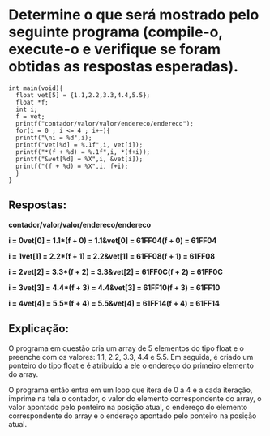 # Determine o que será mostrado pelo seguinte programa (compile-o, execute-o e verifique se foram obtidas as respostas esperadas).

```
int main(void){
  float vet[5] = {1.1,2.2,3.3,4.4,5.5};
  float *f;
  int i;
  f = vet;
  printf("contador/valor/valor/endereco/endereco");
  for(i = 0 ; i <= 4 ; i++){
  printf("\ni = %d",i);
  printf("vet[%d] = %.1f",i, vet[i]);
  printf("*(f + %d) = %.1f",i, *(f+i));
  printf("&vet[%d] = %X",i, &vet[i]);
  printf("(f + %d) = %X",i, f+i);
  }
}
```

## Respostas:

**contador/valor/valor/endereco/endereco**

**i = 0vet[0] = 1.1\*(f + 0) = 1.1&vet[0] = 61FF04(f + 0) = 61FF04**

**i = 1vet[1] = 2.2\*(f + 1) = 2.2&vet[1] = 61FF08(f + 1) = 61FF08**

**i = 2vet[2] = 3.3\*(f + 2) = 3.3&vet[2] = 61FF0C(f + 2) = 61FF0C**

**i = 3vet[3] = 4.4\*(f + 3) = 4.4&vet[3] = 61FF10(f + 3) = 61FF10**

**i = 4vet[4] = 5.5\*(f + 4) = 5.5&vet[4] = 61FF14(f + 4) = 61FF14**
   
## Explicação:

O programa em questão cria um array de 5 elementos do tipo float e o preenche com os valores: 1.1, 2.2, 3.3, 4.4 e 5.5. Em seguida, é criado um ponteiro do tipo float e é atribuído a ele o endereço do primeiro elemento do array.

O programa então entra em um loop que itera de 0 a 4 e a cada iteração, imprime na tela o contador, o valor do elemento correspondente do array, o valor apontado pelo ponteiro na posição atual, o endereço do elemento correspondente do array e o endereço apontado pelo ponteiro na posição atual.
